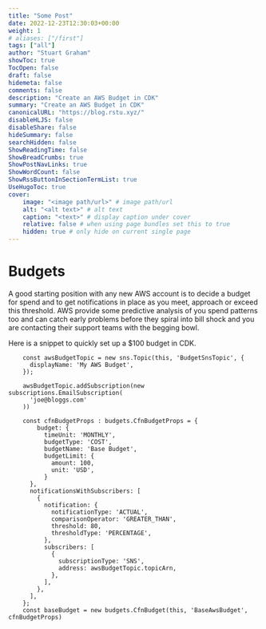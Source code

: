 ```yaml
---
title: "Some Post"
date: 2022-12-23T12:30:03+00:00
weight: 1
# aliases: ["/first"]
tags: ["all"]
author: "Stuart Graham"
showToc: true
TocOpen: false
draft: false
hidemeta: false
comments: false
description: "Create an AWS Budget in CDK"
summary: "Create an AWS Budget in CDK"
canonicalURL: "https://blog.rstu.xyz/"
disableHLJS: false
disableShare: false
hideSummary: false
searchHidden: false
ShowReadingTime: false
ShowBreadCrumbs: true
ShowPostNavLinks: true
ShowWordCount: false
ShowRssButtonInSectionTermList: true
UseHugoToc: true
cover:
    image: "<image path/url>" # image path/url
    alt: "<alt text>" # alt text
    caption: "<text>" # display caption under cover
    relative: false # when using page bundles set this to true
    hidden: true # only hide on current single page
---
```


# Budgets
A good starting position with any new AWS account is to decide a budget for spend and to get notifications in place as you meet, approach or exceed this threshold. AWS provide some predictive analysis of you spend patterns too and can catch early problems before they spiral into bill shock and you are contacting their support teams with the begging bowl. 

Here is a snippet to quickly set up a $100 budget in CDK. 
```
    const awsBudgetTopic = new sns.Topic(this, 'BudgetSnsTopic', {
      displayName: 'My AWS Budget',
    });

    awsBudgetTopic.addSubscription(new subscriptions.EmailSubscription(
      'joe@bloggs.com'
    ))

    const cfnBudgetProps : budgets.CfnBudgetProps = {
        budget: {
          timeUnit: 'MONTHLY',
          budgetType: 'COST',
          budgetName: 'Base Budget',
          budgetLimit: {
            amount: 100,
            unit: 'USD',
          }
      },
      notificationsWithSubscribers: [
        {
          notification: {
            notificationType: 'ACTUAL',
            comparisonOperator: 'GREATER_THAN',
            threshold: 80,
            thresholdType: 'PERCENTAGE',
          },
          subscribers: [
            {
              subscriptionType: 'SNS',
              address: awsBudgetTopic.topicArn,
            },
          ],
        },
      ],
    };
    const baseBudget = new budgets.CfnBudget(this, 'BaseAwsBudget', cfnBudgetProps)
```